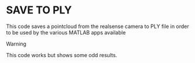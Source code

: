 # SAVE TO PLY
This code saves a pointcloud from the realsense camera to PLY file in order to be used by the various MATLAB apps available

> [!WARNING]
> This code works but shows some odd results. 

